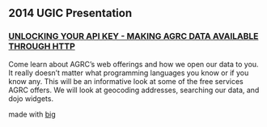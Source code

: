 ## 2014 UGIC Presentation

### [UNLOCKING YOUR API KEY - MAKING AGRC DATA AVAILABLE THROUGH HTTP][1]

Come learn about AGRC’s web offerings and how we open our data to you. It really doesn’t matter what programming languages you know or if you know any. This will be an informative look at some of the free services AGRC offers. We will look at geocoding addresses, searching our data, and dojo widgets.




made with [big][2]

[1]: http://steveoh.github.io/Presentations/2014/UGIC/#1
[2]: https://github.com/tmcw/big
